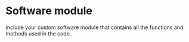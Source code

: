 # Software module

Include your custom software module that contains all the functions and methods used in the code.